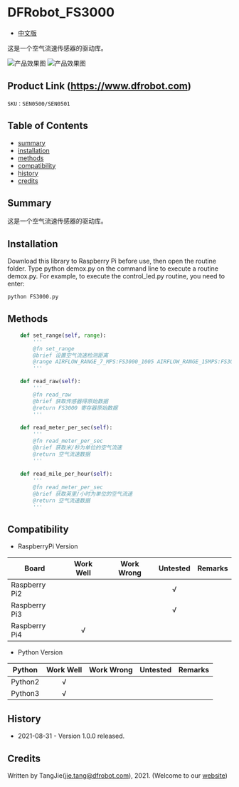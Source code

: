 DFRobot_FS3000
===========================

- [中文版](./README_CN.md)

这是一个空气流速传感器的驱动库。

![产品效果图](../../resources/images/SEN0501.png)
![产品效果图](../../resources/images/SEN0500.png)

## Product Link (https://www.dfrobot.com)

    SKU：SEN0500/SEN0501

## Table of Contents

  * [summary](#summary)
  * [installation](#installation)
  * [methods](#methods)
  * [compatibility](#compatibility)
  * [history](#history)
  * [credits](#credits)

## Summary

这是一个空气流速传感器的驱动库。

## Installation

Download this library to Raspberry Pi before use, then open the routine folder. Type python demox.py on the command line to execute a routine demox.py. For example, to execute the control_led.py routine, you need to enter:

```python
python FS3000.py
```

## Methods

```python
    def set_range(self, range):
        '''
        @fn set_range
        @brief 设置空气流速检测距离
        @range AIRFLOW_RANGE_7_MPS:FS3000_1005 AIRFLOW_RANGE_15MPS:FS3000_1015
        '''

    def read_raw(self):
        '''
        @fn read_raw
        @brief 获取传感器得原始数据
        @return FS3000 寄存器原始数据
        '''
    
    def read_meter_per_sec(self):
        '''
        @fn read_meter_per_sec
        @brief 获取米/秒为单位的空气流速
        @return 空气流速数据
        '''
    
    def read_mile_per_hour(self):
        '''
        @fn read_meter_per_sec
        @brief 获取英里/小时为单位的空气流速
        @return 空气流速数据
        '''
```

## Compatibility

* RaspberryPi Version

| Board        | Work Well | Work Wrong | Untested | Remarks |
| ------------ | :-------: | :--------: | :------: | ------- |
| Raspberry Pi2 |           |            |    √     |         |
| Raspberry Pi3 |           |            |    √     |         |
| Raspberry Pi4 |       √   |            |          |         |

* Python Version

| Python  | Work Well | Work Wrong | Untested | Remarks |
| ------- | :-------: | :--------: | :------: | ------- |
| Python2 |     √     |            |          |         |
| Python3 |     √     |            |          |         |

## History

- 2021-08-31 - Version 1.0.0 released.

## Credits

Written by TangJie(jie.tang@dfrobot.com), 2021. (Welcome to our [website](https://www.dfrobot.com/))
